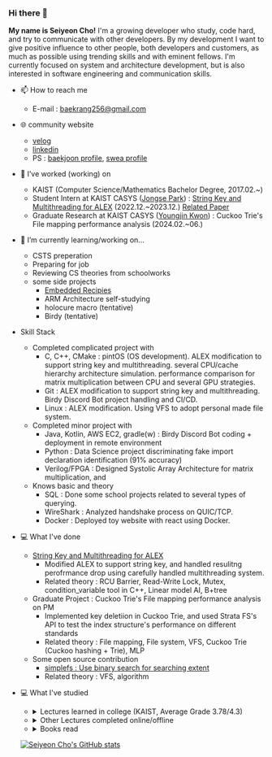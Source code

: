 ### Hi there 👋
**My name is Seiyeon Cho!**
I'm a growing developer who study, code hard, and try to communicate with other developers.
By my development I want to give positive influence to other people, both developers and customers, as much as possible
using trending skills and with eminent fellows.
I'm currently focused on system and architecture development, but is also interested in software engineering and communication skills.

- 📫 How to reach me
  - E-mail : baekrang256@gmail.com
  
- 🌐 community website
  - [velog](https://velog.io/@baekrang256/posts)
  - [linkedin](https://www.linkedin.com/in/seiyeon-cho-818607290)
  - PS : [baekjoon profile](https://www.acmicpc.net/user/dylon133), [swea profile](https://swexpertacademy.com/main/userpage/userInformation.do)

- 🔭 I’ve worked (working) on
  - KAIST (Computer Science/Mathematics Bachelor Degree, 2017.02.~)
  - Student Intern at KAIST CASYS ([Jongse Park](https://jongse-park.github.io/)) : [String Key and Multithreading for ALEX](https://github.com/baekrang256/ALEX) (2022.12.~2023.12.) [Related Paper](https://jongse-park.github.io/files/paper/2024-vldb-sia.pdf)
  - Graduate Research at KAIST CASYS ([Youngjin Kwon](https://sites.google.com/view/yjkwon/home)) : Cuckoo Trie's File mapping performance analysis (2024.02.~06.)

- 🌱 I’m currently learning/working on...
  - CSTS preperation
  - Preparing for job
  - Reviewing CS theories from schoolworks
  - some side projects
    - [Embedded Recipies](https://recipes.tistory.com/)
    - ARM Architecture self-studying
    - holocure macro (tentative)
    - Birdy (tentative)

- Skill Stack
  - Completed complicated project with
    - C, C++, CMake : pintOS (OS development). ALEX modification to support string key and multithreading. several CPU/cache hierarchy architecture simulation. performance comparison for matrix multiplication between CPU and several GPU strategies.
    - Git : ALEX modification to support string key and multithreading. Birdy Discord Bot project handling and CI/CD.
    - Linux : ALEX modification. Using VFS to adopt personal made file system.
  - Completed minor project with
    - Java, Kotlin, AWS EC2, gradle(w) : Birdy Discord Bot coding + deployment in remote environment
    - Python : Data Science project discriminating fake import declaration identification (91% accuracy)
    - Verilog/FPGA : Designed Systolic Array Architecture for matrix multiplication, and 
  - Knows basic and theory
    - SQL : Done some school projects related to several types of querying.
    - WireShark : Analyzed handshake process on QUIC/TCP.
    - Docker : Deployed toy website with react using Docker.

- 💻 What I've done
  - [String Key and Multithreading for ALEX](https://github.com/baekrang256/ALEX)
    - Modified ALEX to support string key, and handled resulitng perofrmance drop using carefully handled multithreading system.
    - Related theory : RCU Barrier, Read-Write Lock, Mutex, condition_variable tool in C++, Linear model AI, B+tree
  - Graduate Project : Cuckoo Trie's File mapping performance analysis on PM
    - Implemented key deletiion in Cuckoo Trie, and used Strata FS's API to test the index structure's performance on different standards
    - Related theory : File mapping, File system, VFS, Cuckoo Trie (Cuckoo hashing + Trie), MLP
  - Some open source contribution
    - [simplefs : Use binary search for searching extent](https://github.com/sysprog21/simplefs/pull/42)
    - Related theory : VFS, algorithm

- 💻 What I've studied
  - <details>
    <summary> Lectures learned in college (KAIST, Average Grade 3.78/4.3) </summary>
    - <a href="https://cs.kaist.ac.kr/education/undergraduate">Details of each lecture</a><br>
    - CS101 : Introduction to Programming<br>
    - CS204 : Discrete Mathematics<br>
    - CS206 : Data Structure<br>
    - CS220 : Programming Principles<br>
    - CS230 : System Programming<br>
    - CS300 : Introduction to Algorithms<br>
    - CS311 : Computer Organization<br>
    - CS320 : Programming Language<br>
    - CS330 : Operating Systems and Lab.<br>
    - CS341 : Introduction to Computer Network<br>
    - CS348 : Introduction to Information Security<br>
    - CS360 : Introduction to Database<br>
    - CS361 : Introduction to Data Science<br>
    - CS371 : Introduction to Deep Learning<br>
    - CS376 : Machine Learning<br>
    - CS411 : System for Artificial Intelligence<br>
    - CS485 : Machine Learning for Computer Vision<br>
    - CS493 : Special Topics in Computer Science I : CS for All <br>
    - CS510 : Computer Architecture (Graduate Course)<br>
    </details>
  - <details>
    <summary> Other Lectures completed online/offline </summary>
    - DevOps Directive - Docker from beginner to pro! <a href="https://www.youtube.com/watch?v=RqTEHSBrYFw&t=1s">(link)</a><br>
    - Samsung Electronics DX Division Summer Special Lecture on Strengthening S/W Algorithm Capacity for College Students, 2023 Summer<a href="https://samsungalgorithm.com/">(link)</a><br>
    - MySQL Tutorial - w3schools <a href = "https://www.w3schools.com/mySQl/default.asp">(link)</a><br>
    - MySQL Tutorial for Beginners [Full Course] <a href = https://www.youtube.com/watch?v=7S_tz1z_5bA>(link)</a><br>
    - Github flow - Johannes Kettmann <a href = https://ooloo.io/project/github-flow>(link)</a><br>
    - Learn Git Branching <a href = https://learngitbranching.js.org/?locale=en_US>(link)</a><br>
    - Introduction to Device Driver Development for System Semiconductor <a href = https://comento.kr/kdigital/%EC%A0%9C%EC%A1%B0%E2%88%99%EC%97%B0%EA%B5%AC/%EA%B0%9C%EB%B0%9C%EC%9E%90%EB%A5%BC-%EC%9C%84%ED%95%9C-%EB%B0%98%EB%8F%84%EC%B2%B4-sw%EA%B0%9C%EB%B0%9C-%EA%B8%B0%EC%B4%88-%EB%94%94%EB%B0%94%EC%9D%B4%EC%8A%A4-%EB%93%9C%EB%9D%BC%EC%9D%B4%EB%B2%84-%EA%B0%9C%EB%B0%9C>(link)</a>, certificate can be shown if requested.<br>
    </details>
  - <details>
    <summary> Books read </summary>
    - Tentative <br>
    </details>
  [![Seiyeon Cho's GitHub stats](https://github-readme-stats.vercel.app/api?username=baekrang256)](https://github.com/anuraghazra/github-readme-stats)
